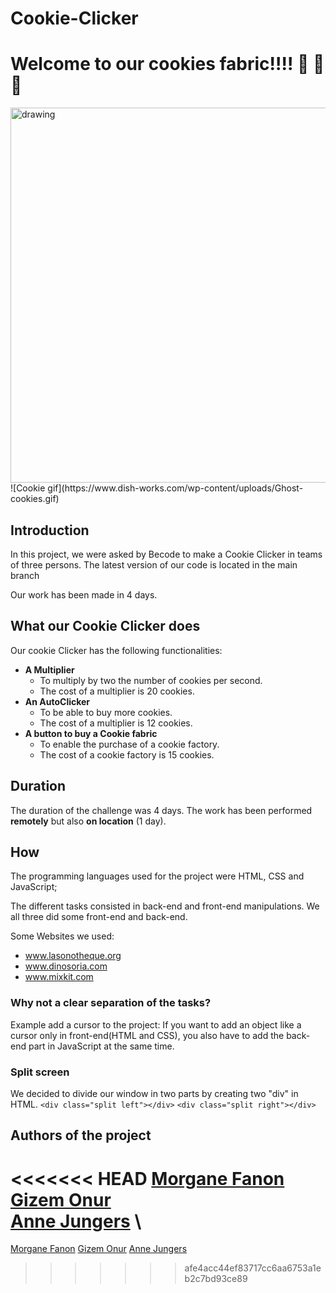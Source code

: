 # Cookie-Clicker

# Welcome to our cookies fabric!!!! :jack_o_lantern: :ghost: :cookie:

<img src="https://www.dish-works.com/wp-content/uploads/Ghost-cookies.gif" alt="drawing" width="900" height="600"/>
![Cookie gif](https://www.dish-works.com/wp-content/uploads/Ghost-cookies.gif)

## Introduction
In this project, we were asked by Becode to make a Cookie Clicker in teams of three persons.
The latest version of our code is located in the main branch

Our work has been made in 4 days. 

## What our Cookie Clicker does
Our cookie Clicker has the following functionalities:

*  **A Multiplier** 
    + To multiply by two the number of cookies per second.
    + The cost of a multiplier is 20 cookies.
* **An AutoClicker**
    + To be able to buy more cookies.
    + The cost of a multiplier is 12 cookies.
* **A button to buy a Cookie fabric**
    + To enable the purchase of a cookie factory.
    + The cost of a cookie factory is 15 cookies.



## Duration
The duration of the challenge was 4 days. The work has been performed **remotely** but also **on location** (1 day).

## How
The programming languages used for the project were HTML, CSS and JavaScript;

The different tasks consisted in back-end and front-end manipulations. We all three did some front-end and back-end. 

Some Websites we used:
* www.lasonotheque.org 
* www.dinosoria.com
* www.mixkit.com

### Why not a clear separation of the tasks? 
Example add a cursor to the project:
If you want to add an object like a cursor only in front-end(HTML and CSS), you also have to add the back-end part in JavaScript at the same time. 

### Split screen
We decided to divide our window in two parts by creating two "div" in HTML.
`<div class="split left"></div>`
`<div class="split right"></div>`


## Authors of the project

<<<<<<< HEAD
[Morgane Fanon](https://github.com/MorganeFanon) \
[Gizem Onur](https://github.com/GizemOnur) \
[Anne Jungers](https://github.com/annejungers) \
=======
[Morgane Fanon](https://github.com/MorganeFanon)
[Gizem Onur](https://github.com/GizemOnur)
[Anne Jungers](https://github.com/annejungers)
>>>>>>> afe4acc44ef83717cc6aa6753a1eb2c7bd93ce89
